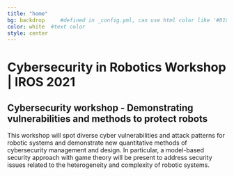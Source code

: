 ```yaml
---
title: "home"
bg: backdrop     #defined in _config.yml, can use html color like '#010101'
color: white  #text color
style: center
---
```


# Cybersecurity in Robotics Workshop | IROS 2021
<span class="fa-stack subtlecircle" style="font-size:100px; background:rgba(255, 255, 255, 255)">
    <i class="fa fa-lock fa-stack-1x text-backdrop"></i>
</span>

<!-- <div class="subtlecircle sectiondivider faicon">
  <span class="fa-stack">
    <i class="fa fa-circle fa-stack-2x"></i>
    <i class="fa fa-lock fa-stack-1x"></i>
  </span>
</div> -->



## Cybersecurity workshop -  Demonstrating vulnerabilities and methods to protect robots

This workshop will spot diverse cyber vulnerabilities and attack patterns for robotic systems and demonstrate new quantitative methods of cybersecurity management and design. In particular, a model-based security approach with game theory will be present to address security issues related to the heterogeneity and complexity of robotic systems.

